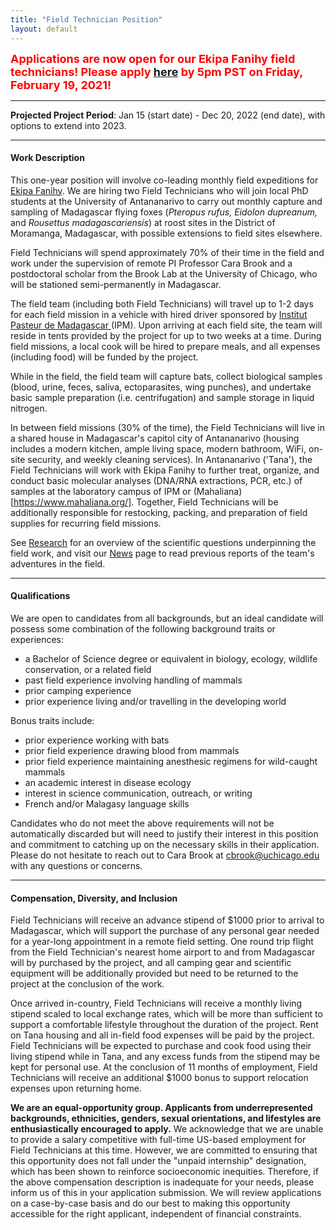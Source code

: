```yaml
---
title: "Field Technician Position"
layout: default
---
```


<font size="4">

<p1 style="color:Red;font-weight: bold">Applications are now open for our Ekipa Fanihy field technicians! Please apply <a href="https://airtable.com/shrkvG1XEp0yaOIzz">here</a> by 5pm PST on Friday, February 19, 2021! </p1>
</font>

---

**Projected Project Period**: Jan 15 (start date) - Dec 20, 2022 (end date), with options to extend into 2023. 

---

#### **Work Description**


This one-year position will involve co-leading monthly field expeditions for [Ekipa Fanihy](team.html). We are hiring two Field Technicians who will join local PhD students at the University of Antananarivo to carry out monthly capture and sampling of Madagascar flying foxes (*Pteropus rufus,* *Eidolon dupreanum,* and *Rousettus madagascariensis*) at roost sites in the District of Moramanga, Madagascar, with possible extensions to field sites elsewhere. 

Field Technicians will spend approximately 70% of their time in the field and work under the supervision of remote PI Professor Cara Brook and a postdoctoral scholar from the Brook Lab at the University of Chicago, who will be stationed semi-permanently in Madagascar.

The field team (including both Field Technicians) will travel up to 1-2 days for each field mission in a vehicle with hired driver sponsored by [Institut Pasteur de Madagascar ](http://www.pasteur.mg/) (IPM). Upon arriving at each field site, the team will reside in tents provided by the project for up to two weeks at a time. During field missions, a local cook will be hired to prepare meals, and all expenses (including food) will be funded by the project.

While in the field, the field team will capture bats, collect biological samples (blood, urine, feces, saliva, ectoparasites, wing punches), and undertake basic sample preparation (i.e. centrifugation) and sample storage in liquid nitrogen. 

In between field missions (30% of the time), the Field Technicians will live in a shared house in Madagascar's capitol city of Antananarivo (housing includes a modern kitchen, ample living space, modern bathroom, WiFi, on-site security, and weekly cleaning services). In Antananarivo ('Tana'), the Field Technicians will work with Ekipa Fanihy to further treat, organize, and conduct basic molecular analyses (DNA/RNA extractions, PCR, etc.) of samples at the laboratory campus of IPM or (Mahaliana)[https://www.mahaliana.org/]. Together, Field Technicians will be additionally responsible for restocking, packing, and preparation of field supplies for recurring field missions. 

See [Research](/research_interests) for an overview of the scientific questions underpinning the field work, and visit our [News](/news) page to read previous reports of the team's adventures in the field.

---

#### **Qualifications**

We are open to candidates from all backgrounds, but an ideal candidate will possess some combination of the following background traits or experiences:

* a Bachelor of Science degree or equivalent in biology, ecology, wildlife conservation, or a related field
* past field experience involving handling of mammals
* prior camping experience
* prior experience living and/or travelling in the developing world

Bonus traits include:

* prior experience working with bats
* prior field experience drawing blood from mammals
* prior field experience maintaining anesthesic regimens for wild-caught mammals
* an academic interest in disease ecology
* interest in science communication, outreach, or writing
* French and/or Malagasy language skills

Candidates who do not meet the above requirements will not be automatically discarded but will need to justify their interest in this position and commitment to catching up on the necessary skills in their application. Please do not hesitate to reach out to Cara Brook at [cbrook@uchicago.edu](cbrook@uchicago.edu) with any questions or concerns.

---

#### **Compensation, Diversity, and Inclusion**

Field Technicians will receive an advance stipend of $1000 prior to arrival to Madagascar, which will support the purchase of any personal gear needed for a year-long appointment in a remote field setting. One round trip flight from the Field Technician's nearest home airport to and from Madagascar will by purchased by the project, and all camping gear and scientific equipment will be additionally provided but need to be returned to the project at the conclusion of the work.

Once arrived in-country, Field Technicians will receive a monthly living stipend scaled to local exchange rates, which will be more than sufficient to support a comfortable lifestyle throughout the duration of the project. Rent on Tana housing and all in-field food expenses will be paid by the project. Field Technicians will be expected to purchase and cook food using their living stipend while in Tana, and any excess funds from the stipend may be kept for personal use. At the conclusion of 11 months of employment, Field Technicians will receive an additional $1000 bonus to support relocation expenses upon returning home.

**We are an equal-opportunity group. Applicants from underrepresented backgrounds, ethnicities, genders, sexual orientations, and lifestyles are enthusiastically encouraged to apply.** We acknowledge that we are unable to provide a salary competitive with full-time US-based employment for Field Technicians at this time. However, we are committed to ensuring that this opportunity does not fall under the "unpaid internship" designation, which has been shown to reinforce socioeconomic inequities. Therefore, if the above compensation description is inadequate for your needs, please inform us of this in your application submission. We will review applications on a case-by-case basis and do our best to making this opportunity accessible for the right applicant, independent of financial constraints.
